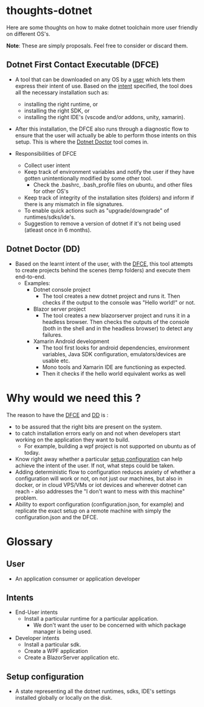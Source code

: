 # thoughts-dotnet

Here are some thoughts on how to make dotnet toolchain more user friendly on different OS's.

**Note**: These are simply proposals. Feel free to consider or discard them.

## Dotnet First Contact Executable (DFCE)

- A tool that can be downloaded on any OS by a [user](#user)  which lets them express their intent of use. Based on the [intent](#intents) specified, the tool does all the necessary installation such as:
  -  installing the right runtime, or 
  -  installing the right SDK, or
  -  installing the right IDE's (vscode and/or addons, unity, xamarin).
  
- After this installation, the DFCE also runs through a diagnostic flow to ensure that the user will actually be able to perform those intents on this setup. This is where the [Dotnet Doctor](#dotnet-doctor-dd) tool comes in.

- Responsibilities of DFCE
  - Collect user intent
  - Keep track of environment variables and notify the user if they have gotten unintentionally modified by some other tool.
    - Check the .bashrc, .bash_profile files on ubuntu, and other files for other OS's 
  - Keep track of integrity of the installation sites (folders) and inform if there is any mismatch in file signatures.
  - To enable quick actions such as "upgrade/downgrade" of runtimes/sdks/ide's.
  - Suggestion to remove a version of dotnet if it's not being used (atleast once in 6 months).


## Dotnet Doctor (DD)

- Based on the learnt intent of the user, with the [DFCE](#dotnet-first-contact-executable-dfce), this tool attempts to create projects behind the scenes (temp folders) and execute them end-to-end.
  - Examples:
    - Dotnet console project
      - The tool creates a new dotnet project and runs it. Then checks if the output to the console was "Hello world!" or not.
    - Blazor server project
      - The tool creates a new blazorserver project and runs it in a headless browser. Then checks the outputs of the console (both in the shell and in the headless browser) to detect any failures.
    - Xamarin Android development
      - The tool first looks for android dependencies, environment variables, Java SDK configuration, emulators/devices are usable etc.
      - Mono tools and Xamarin IDE are functioning as expected.
      - Then it checks if the hello world equivalent works as well 

# Why would  we need this ?

The reason to have the [DFCE](#dotnet-first-contact-executable-dfce) and [DD](#dotnet-doctor-dd) is :
- to be assured that the right bits are present on the system. 
- to catch installation errors early on and not when developers start working on the application they want to build.
  - For example, building a wpf project is not supported on ubuntu as of today.
- Know right away whether a particular [setup configuration](#setup-configuration) can help achieve the intent of the user. If not, what steps could be taken.
- Adding deterministic flow to configuration reduces anxiety of whether a configuration will work or not, on not just our machines, but also in docker, or in cloud VPS/VMs or iot devices and wherever dotnet can reach - also addresses the "I don't want to mess with this machine" problem.
- Ability to export configuration (configuration.json, for example) and replicate the exact setup on a remote machine with simply the configuration.json and the DFCE.

# Glossary

## User
- An application consumer or application developer

## Intents
- End-User intents
  - Install a particular runtime for a particular application.
    - We don't want the user to be concerned with which package manager is being used.
- Developer intents
  - Install a particular sdk.
  - Create a WPF application
  - Create a BlazorServer application etc.

## Setup configuration
- A state representing all the dotnet runtimes, sdks, IDE's settings installed globally or locally on the disk.